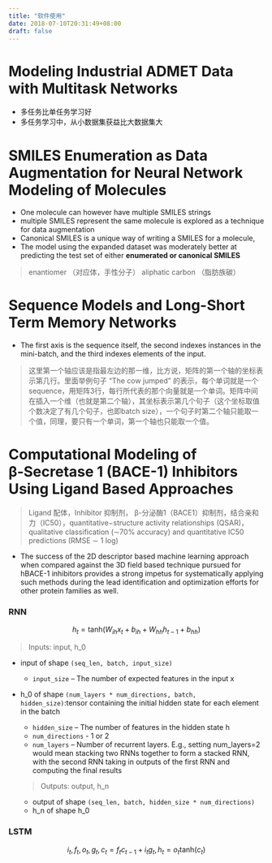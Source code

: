 ```yaml
---
title: "软件使用"
date: 2018-07-10T20:31:49+08:00
draft: false
---
```

# Modeling Industrial ADMET Data with Multitask Networks

- 多任务比单任务学习好
- 多任务学习中，从小数据集获益比大数据集大

# SMILES Enumeration as Data Augmentation for Neural Network Modeling of Molecules

- One molecule can however have multiple SMILES strings
- multiple SMILES represent the same molecule is explored as a technique for data augmentation
- Canonical SMILES is a unique way of writing a SMILES for a molecule,
- The model using the expanded dataset was moderately better at predicting the test set of either **enumerated or canonical SMILES**
> enantiomer （对应体，手性分子） aliphatic carbon （脂肪族碳）

# Sequence Models and Long-Short Term Memory Networks
- The first axis is the sequence itself, the second indexes instances in the mini-batch, and the third indexes elements of the input.
> 这里第一个轴应该是指最左边的那一维，比方说，矩阵的第一个轴的坐标表示第几行。里面举例句子 “The cow jumped” 的表示，每个单词就是一个sequence，用矩阵3行，每行所代表的那个向量就是一个单词。矩阵中间在插入一个维（也就是第二个轴），其坐标表示第几个句子（这个坐标取值个数决定了有几个句子，也即batch size），一个句子时第二个轴只能取一个值，同理，要只有一个单词，第一个轴也只能取一个值。

# Computational Modeling of β‑Secretase 1 (BACE-1) Inhibitors Using Ligand Based Approaches
>  Ligand 配体，Inhibitor 抑制剂， β-分泌酶1（BACE1）抑制剂，结合亲和力（IC50），quantitative−structure activity relationships (QSAR)， qualitative
classification (∼70% accuracy) and quantitative IC50 predictions (RMSE ∼ 1 log)

- The success of the 2D descriptor based machine learning approach when compared against the 3D field based technique pursued for hBACE-1 inhibitors provides a strong impetus for systematically applying such methods during the lead identification and optimization efforts for other protein families as well.
### RNN
$$h_t=\text{tanh}(W_{ih}x_t+b_{ih}+W_{hh}h_{t-1}+b_{hh})$$
> Inputs: input, h_0
 - input of shape `(seq_len, batch, input_size)`
   - `input_size` – The number of expected features in the input x
 - h_0 of shape `(num_layers * num_directions, batch, hidden_size)`:tensor containing the initial hidden state for each element in the batch
   - `hidden_size` – The number of features in the hidden state h
   - `num_directions` - 1 or 2
   - `num_layers` – Number of recurrent layers. E.g., setting num_layers=2 would mean stacking two RNNs together to form a stacked RNN, with the second RNN taking in outputs of the first RNN and computing the final results   

   > Outputs: output, h_n
    - output of shape `(seq_len, batch, hidden_size * num_directions)`
    - h_n of shape h_0

### LSTM
$$i_t,f_t,o_t,g_t,c_t=f_tc_{t-1}+i_tg_t
,h_t=o_t\text{tanh}(c_t)$$
